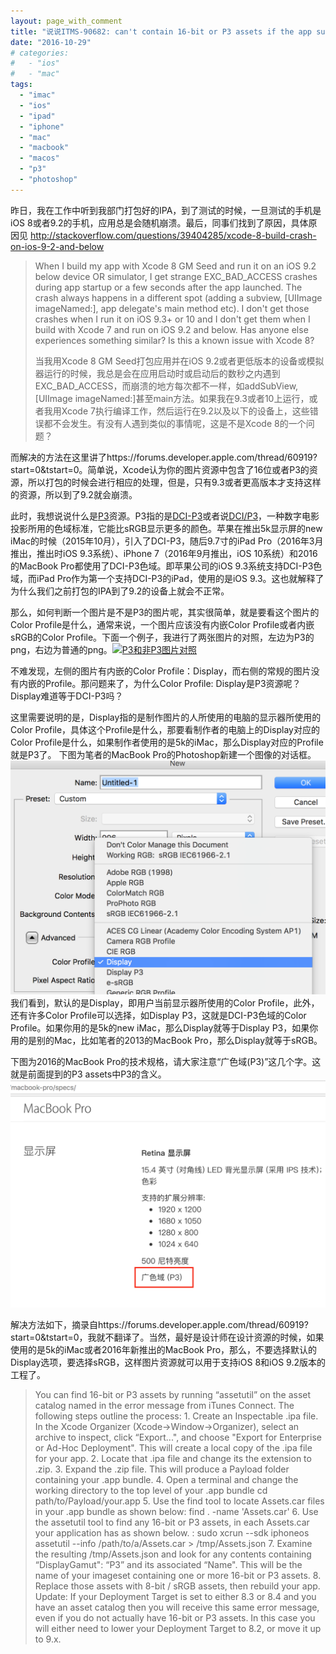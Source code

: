 ```yaml
---
layout: page_with_comment
title: "说说ITMS-90682: can't contain 16-bit or P3 assets if the app supports iOS 8 or earlier"
date: "2016-10-29"
# categories: 
#   - "ios"
#   - "mac"
tags: 
  - "imac"
  - "ios"
  - "ipad"
  - "iphone"
  - "mac"
  - "macbook"
  - "macos"
  - "p3"
  - "photoshop"
---
```


昨日，我在工作中听到我部门打包好的IPA，到了测试的时候，一旦测试的手机是iOS 8或者9.2的手机，应用总是会随机崩溃。最后，同事们找到了原因，具体原因见 http://stackoverflow.com/questions/39404285/xcode-8-build-crash-on-ios-9-2-and-below

> When I build my app with Xcode 8 GM Seed and run it on an iOS 9.2 below device OR simulator, I get strange EXC\_BAD\_ACCESS crashes during app startup or a few seconds after the app launched. The crash always happens in a different spot (adding a subview, \[UIImage imageNamed:\], app delegate's main method etc). I don't get those crashes when I run it on iOS 9.3+ or 10 and I don't get them when I build with Xcode 7 and run on iOS 9.2 and below. Has anyone else experiences something similar? Is this a known issue with Xcode 8?
> 
> 当我用Xcode 8 GM Seed打包应用并在iOS 9.2或者更低版本的设备或模拟器运行的时候，我总是会在应用启动时或启动后的数秒之内遇到EXC\_BAD\_ACCESS，而崩溃的地方每次都不一样，如addSubView,\[UIImage imageNamed:\]甚至main方法。如果我在9.3或者10上运行，或者我用Xcode 7执行编译工作，然后运行在9.2以及以下的设备上，这些错误都不会发生。有没有人遇到类似的事情呢，这是不是Xcode 8的一个问题？

而解决的方法在这里讲了https://forums.developer.apple.com/thread/60919?start=0&tstart=0。简单说，Xcode认为你的图片资源中包含了16位或者P3的资源，所以打包的时候会进行相应的处理，但是，只有9.3或者更高版本才支持这样的资源，所以到了9.2就会崩溃。

此时，我想说说什么是[P3](https://en.wikipedia.org/wiki/DCI-P3)资源。P3指的是[DCI-P3](https://en.wikipedia.org/wiki/DCI-P3)或者说[DCI/P3](https://en.wikipedia.org/wiki/DCI-P3)，一种数字电影投影所用的色域标准，它能比sRGB显示更多的颜色。苹果在推出5k显示屏的new iMac的时候（2015年10月），引入了DCI-P3，随后9.7寸的iPad Pro（2016年3月推出，推出时iOS 9.3系统）、iPhone 7（2016年9月推出，iOS 10系统）和2016的MacBook Pro都使用了DCI-P3色域。即苹果公司的iOS 9.3系统支持DCI-P3色域，而iPad Pro作为第一个支持DCI-P3的iPad，使用的是iOS 9.3。这也就解释了为什么我们之前打包的IPA到了9.2的设备上就会不正常。

那么，如何判断一个图片是不是P3的图片呢，其实很简单，就是要看这个图片的Color Profile是什么，通常来说，一个图片应该没有内嵌Color Profile或者内嵌sRGB的Color Profile。下面一个例子，我进行了两张图片的对照，左边为P3的png，右边为普通的png。[![P3和非P3图片对照](/images/P3_and_ordinary_png.png)](/images/P3_and_ordinary_png.png)

不难发现，左侧的图片有内嵌的Color Profile：Display，而右侧的常规的图片没有内嵌的Profile。那问题来了，为什么Color Profile: Display是P3资源呢？Display难道等于DCI-P3吗？

这里需要说明的是，Display指的是制作图片的人所使用的电脑的显示器所使用的Color Profile，具体这个Profile是什么，那要看制作者的电脑上的Display对应的Color Profile是什么，如果制作者使用的是5k的iMac，那么Display对应的Profile就是P3了。 下图为笔者的MacBook Pro的Photoshop新建一个图像的对话框。 [![display_and_display_p3](/images/Display_and_Display_P3.png)](/images/Display_and_Display_P3.png) 我们看到，默认的是Display，即用户当前显示器所使用的Color Profile，此外，还有许多Color Profile可以选择，如Display P3，这就是DCI-P3色域的Color Profile。如果你用的是5k的new iMac，那么Display就等于Display P3，如果你用的是别的Mac，比如笔者的2013的MacBook Pro，那么Display就等于sRGB。

下图为2016的MacBook Pro的技术规格，请大家注意“广色域(P3)”这几个字。这就是前面提到的P3 assets中P3的含义。 [![2016 MacBook Pro的显示屏采用了广色域P3](/images/2016MacBookProP3.png)](/images/2016MacBookProP3.png)

解决方法如下，摘录自https://forums.developer.apple.com/thread/60919?start=0&tstart=0，我就不翻译了。当然，最好是设计师在设计资源的时候，如果使用的是5k的iMac或者2016年新推出的MacBook Pro，那么，不要选择默认的Display选项，要选择sRGB，这样图片资源就可以用于支持iOS 8和iOS 9.2版本的工程了。

> You can find 16-bit or P3 assets by running “assetutil” on the asset catalog named in the error message from iTunes Connect. The following steps outline the process: 1. Create an Inspectable .ipa file. In the Xcode Organizer (Xcode->Window->Organizer), select an archive to inspect, click “Export...", and choose "Export for Enterprise or Ad-Hoc Deployment". This will create a local copy of the .ipa file for your app. 2. Locate that .ipa file and change its the extension to .zip. 3. Expand the .zip file. This will produce a Payload folder containing your .app bundle. 4. Open a terminal and change the working directory to the top level of your .app bundle cd path/to/Payload/your.app 5. Use the find tool to locate Assets.car files in your .app bundle as shown below: find . -name 'Assets.car' 6. Use the assetutil tool to find any 16-bit or P3 assets, in each Assets.car your application has as shown below. : sudo xcrun --sdk iphoneos assetutil --info /path/to/a/Assets.car > /tmp/Assets.json 7. Examine the resulting /tmp/Assets.json and look for any contents containing “DisplayGamut": “P3” and its associated “Name". This will be the name of your imageset containing one or more 16-bit or P3 assets. 8. Replace those assets with 8-bit / sRGB assets, then rebuild your app. Update: If your Deployment Target is set to either 8.3 or 8.4 and you have an asset catalog then you will receive this same error message, even if you do not actually have 16-bit or P3 assets. In this case you will either need to lower your Deployment Target to 8.2, or move it up to 9.x.
